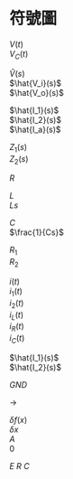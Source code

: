 
# 符號圖

$V(t)$  
$V_C(t)$  

$\hat{V}(s)$  
$\hat{V_i}(s)$  
$\hat{V_o}(s)$

$\hat{I_1}(s)$  
$\hat{I_2}(s)$  
$\hat{I_a}(s)$  

$Z_1(s)$  
$Z_2(s)$  

$R$

$L$  
$Ls$

$C$  
$\frac{1}{Cs}$

$R_1$  
$R_2$  

$i(t)$  
$i_1(t)$  
$i_2(t)$  
$i_L(t)$  
$i_R(t)$  
$i_C(t)$  

$\hat{I_1}(s)$  
$\hat{I_2}(s)$

$GND$

$\rightarrow$  

$\delta f(x)$  
$\delta x$  
$A$  
$0$  

*E R C*
